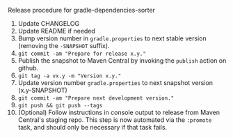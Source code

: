 Release procedure for gradle-dependencies-sorter

1. Update CHANGELOG
1. Update README if needed
1. Bump version number in `gradle.properties` to next stable version (removing the `-SNAPSHOT` suffix).
1. `git commit -am "Prepare for release x.y."`
1. Publish the snapshot to Maven Central by invoking the `publish` action on github.
1. `git tag -a vx.y -m "Version x.y."`
1. Update version number `gradle.properties` to next snapshot version (x.y-SNAPSHOT)
1. `git commit -am "Prepare next development version."`
1. `git push && git push --tags`
1. (Optional) Follow instructions in console output to release from Maven Central's staging repo.
   This step is now automated via the `:promote` task, and should only be necessary if that task
   fails.
